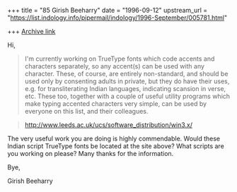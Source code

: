 +++
title = "85 Girish Beeharry"
date = "1996-09-12"
upstream_url = "https://list.indology.info/pipermail/indology/1996-September/005781.html"

+++
[Archive link](https://list.indology.info/pipermail/indology/1996-September/005781.html)

Hi,

>I'm currently working on TrueType fonts which code accents and 
characters separately, so any accent(s) can be used with any 
character. These, of course, are entirely non-standard, and should be 
used only by consenting adults in private, but they do have their 
uses, e.g. for transliterating Indian languages, indicating scansion 
in verse, etc. These too, together with a couple of useful utility 
programs which make typing accented characters very simple, can be 
used by everyone on this list, and their colleagues.

>http://www.leeds.ac.uk/ucs/software_distribution/win3.x/

The very useful work you are doing is highly commendable. Would these Indian
script TrueType fonts be located at the site above? What scripts are you 
working on please? Many thanks for the information.

Bye,

Girish Beeharry




